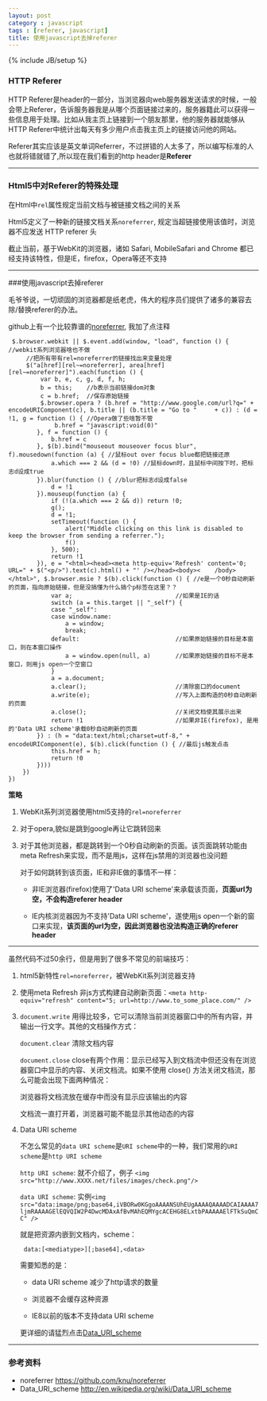 ```yaml
---
layout: post
category : javascript
tags : [referer, javascript]
title: 使用javascript去掉referer
---
```

{% include JB/setup %}

### HTTP Referer 
HTTP Referer是header的一部分，当浏览器向web服务器发送请求的时候，一般会带上Referer，告诉服务器我是从哪个页面链接过来的，服务器籍此可以获得一些信息用于处理。比如从我主页上链接到一个朋友那里，他的服务器就能够从HTTP Referer中统计出每天有多少用户点击我主页上的链接访问他的网站。

Referer其实应该是英文单词Referrer，不过拼错的人太多了，所以编写标准的人也就将错就错了,所以现在我们看到的http header是**Referer**

----

### Html5中对Referer的特殊处理

在Html中`rel`属性规定当前文档与被链接文档之间的关系

Html5定义了一种新的链接文档关系`noreferrer`, 规定当超链接使用该值时，浏览器不应发送 HTTP referer 头

截止当前，基于WebKit的浏览器，诸如 Safari, MobileSafari and Chrome 都已经支持该特性，但是IE，firefox，Opera等还不支持

----

###使用javascript去掉referer

毛爷爷说，一切顽固的浏览器都是纸老虎，伟大的程序员们提供了诸多的兼容去除/替换referer的办法。

github上有一个比较靠谱的[noreferrer](https://github.com/knu/noreferrer), 我加了点注释

     $.browser.webkit || $.event.add(window, "load", function () { //webkit系列浏览器啥也不做
         //把所有带有rel=noreferrer的链接找出来变量处理
         $("a[href][rel~=noreferrer], area[href][rel~=noreferrer]").each(function () {
             var b, e, c, g, d, f, h;
             b = this;    //b表示当前链接dom对象
             c = b.href;  //保存原始链接
             $.browser.opera ? (b.href = "http://www.google.com/url?q=" + encodeURIComponent(c), b.title || (b.title = "Go to "     + c)) : (d = !1, g = function () { //Opera做了些啥暂不管
                 b.href = "javascript:void(0)"
            }, f = function () {
                b.href = c
            }, $(b).bind("mouseout mouseover focus blur", f).mousedown(function (a) { //鼠标out over focus blue都把链接还原
                a.which === 2 && (d = !0) //鼠标down时，且鼠标中间按下时，把标志d设成true
            }).blur(function () { //blur把标志d设成false
                d = !1
            }).mouseup(function (a) {
                if (!(a.which === 2 && d)) return !0;
                g();
                d = !1;
                setTimeout(function () {
                    alert("Middle clicking on this link is disabled to keep the browser from sending a referrer.");
                    f()
                }, 500);
                return !1
            }), e = "<html><head><meta http-equiv='Refresh' content='0; URL=" + $("<p/>").text(c).html() + "' /></head><body><    /body></html>", $.browser.msie ? $(b).click(function () { //e是一个0秒自动刷新的页面，指向原始链接，但是没搞懂为什么搞个p标签在这里？？
                var a;                             //如果是IE的话
                switch (a = this.target || "_self") {
                case "_self": 
                case window.name:
                    a = window;
                    break;
                default:                           //如果原始链接的目标是本窗口，则在本窗口操作        
                    a = window.open(null, a)       //如果原始链接的目标不是本窗口，则用js open一个空窗口
                }
                a = a.document;
                a.clear();                         //清除窗口的document
                a.write(e);                        //写入上面构造的0秒自动刷新的页面
                a.close();                         //关闭文档使其展示出来
                return !1                          //如果非IE(firefox), 是用的'Data URI scheme'承载0秒自动刷新的页面
            }) : (h = "data:text/html;charset=utf-8," + encodeURIComponent(e), $(b).click(function () { //最后js触发点击
                this.href = h; 
                return !0
            })))
        })
    })

**策略**

1. WebKit系列浏览器使用html5支持的`rel=noreferrer`

2. 对于opera,貌似是跳到google再让它跳转回来

3. 对于其他浏览器，都是跳转到一个0秒自动刷新的页面。该页面跳转功能由meta Refresh来实现，而不是用js，这样在js禁用的浏览器也没问题

   对于如何跳转到该页面，IE和非IE做的事情不一样：

   * 非IE浏览器(firefox)使用了'Data URI scheme'来承载该页面，**页面url为空，不会构造referer header**

   * IE内核浏览器因为不支持'Data URI scheme'，遂使用js open一个新的窗口来实现，**该页面的url为空，因此浏览器也没法构造正确的referer header**

----

虽然代码不过50余行，但是用到了很多不常见的前端技巧：

1. html5新特性`rel=noreferrer`，被WebKit系列浏览器支持

2. 使用meta Refresh 非js方式构建自动刷新页面：`<meta http-equiv="refresh" content="5; url=http://www.to_some_place.com/" />`

3. `document.write` 用得比较多，它可以清除当前浏览器窗口中的所有内容，并输出一行文字。其他的文档操作方式：

   `document.clear` 清除文档内容

   `document.close` close有两个作用：显示已经写入到文档流中但还没有在浏览器窗口中显示的内容、关闭文档流。如果不使用 close() 方法关闭文档流，那么可能会出现下面两种情况：

   浏览器将文档流放在缓存中而没有显示应该输出的内容

   文档流一直打开着，浏览器可能不能显示其他动态的内容

4. Data URI scheme

   不怎么常见的`data URI scheme`是`URI scheme`中的一种，我们常用的`URI scheme`是`http URI scheme`

   `http URI scheme`: 就不介绍了，例子 `<img src="http://www.XXXX.net/files/images/check.png"/>`

   `data URI scheme`: 实例`<img src="data:image/png;base64,iVBORw0KGgoAAAANSUhEUgAAAAQAAAADCAIAAAA7ljmRAAAAGElEQVQIW2P4DwcMDAxAfBvMAhEQMYgcACEHG8ELxtbPAAAAAElFTkSuQmCC" />`

   就是把资源内嵌到文档内，scheme：

        data:[<mediatype>][;base64],<data>

   需要知悉的是：

   * data URI scheme 减少了http请求的数量

   * 浏览器不会缓存这种资源

   * IE8以前的版本不支持data URI scheme

   更详细的请猛烈点击[Data_URI_scheme](http://en.wikipedia.org/wiki/Data_URI_scheme)

----

### 参考资料
* noreferrer <https://github.com/knu/noreferrer>
* Data_URI_scheme <http://en.wikipedia.org/wiki/Data_URI_scheme>
